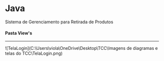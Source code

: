 # Java
 Sistema de Gerenciamento para Retirada de Produtos

 #### Pasta View's

 ***

 ![TelaLogin](C:\Users\viola\OneDrive\Desktop\TCC\Imagens de diagramas e telas do TCC\TelaLogin.png)
